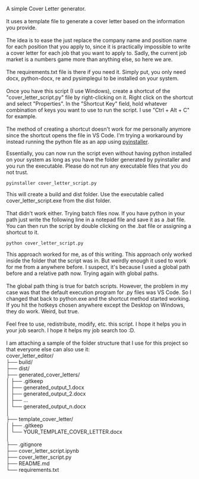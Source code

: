 A simple Cover Letter generator. 
<br>
<br>
It uses a template file to generate a cover letter based on the information you provide.
<br>
<br>
The idea is to ease the just replace the company name and position name for each position that you apply to, since it is practically impossible to write a cover letter for each job that you want to apply to. Sadly, the current job market is a numbers game more than anything else, so here we are.
<br>
<br>
The requirements.txt file is there if you need it. Simply put, you only need docx, python-docx, re and pysimplegui to be installed on your system.
<br>
<br>
Once you have this script (I use Windows), create a shortcut of the "cover_letter_script.py" file by right-clicking on it. Right click on the shortcut and select "Properties". In the "Shortcut Key" field, hold whatever combination of keys you want to use to run the script. I use "Ctrl + Alt + C" for example.
<br>
<br>
The method of creating a shortcut doesn't work for me personally anymore since the shortcut opens the file in VS Code. I'm trying a workaround by instead running the python file as an app using [pyinstaller](https://pyinstaller.org/en/stable/).  

Essentially, you can now run the script even without having python installed on your system as long as you have the folder generated by pyinstaller and you run the executable. Please do not run any executable files that you do not trust.

```pyinstaller cover_letter_script.py```

This will create a build and dist folder. Use the executable called cover_letter_script.exe from the dist folder. 
<br>
<br>
That didn't work either. Trying batch files now. If you have python in your path just write the following line in a notepad file and save it as a .bat file. You can then run the script by double clicking on the .bat file or assigning a shortcut to it.

```python cover_letter_script.py```

This approach worked for me, as of this writing. This approach only worked inside the folder that the script was in. But weirdly enough it used to work for me from a anywhere before. I suspect, it's because I used a global path before and a relative path now. Trying again with global paths.
<br>
<br>
The global path thing is true for batch scripts. However, the problem in my case was that the default execution program for .py files was VS Code. So I changed that back to python.exe and the shortcut method started working. If you hit the hotkeys chosen anywhere except the Desktop on Windows, they do work. Weird, but true. 
<br>
<br>
Feel free to use, redistribute, modify, etc. this script. I hope it helps you in your job search. I hope it helps my job search too :D.
<br>
<br>
I am attaching a sample of the folder structure that I use for this project so that everyone else can also use it:
<br>
cover_letter_editor/  
├── build/  
├── dist/  
├── generated_cover_letters/  
│   ├── .gitkeep  
│   ├── generated_output_1.docx  
│   ├── generated_output_2.docx  
│   ├── ...  
│   └── generated_output_n.docx  
│  
├── template_cover_letter/  
│   ├── .gitkeep  
│   └── YOUR_TEMPLATE_COVER_LETTER.docx  
│  
├── .gitignore  
├── cover_letter_script.ipynb  
├── cover_letter_script.py  
├── README.md  
└── requirements.txt  